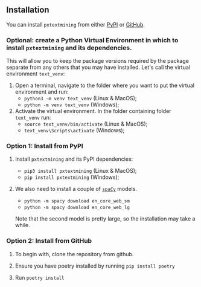 ## Installation

You can install `pxtextmining` from either [PyPI](https://pypi.org/project/pxtextmining/) or [GitHub](https://github.com/CDU-data-science-team/pxtextmining).

### Optional: create a Python Virtual Environment in which to install `pxtextmining` and its dependencies.
This will allow you to keep the package versions required by the package separate from any others that you may have installed. Let's call the virtual environment `text_venv`:

1. Open a terminal, navigate to the folder where you want to put the virtual
   environment and run:
      - `python3 -m venv text_venv` (Linux & MacOS);
      - `python -m venv text_venv` (Windows);
2. Activate the virtual environment. In the folder containing folder `text_venv`
   run:
      - `source text_venv/bin/activate` (Linux & MacOS);
      - `text_venv\Scripts\activate` (Windows);

### Option 1: Install from PyPI

1. Install `pxtextmining` and its PyPI dependencies:
      - `pip3 install pxtextmining`  (Linux & MacOS);
      - `pip install pxtextmining` (Windows);
2. We also need to install a couple of
   [`spaCy`](https://github.com/explosion/spacy-models) models.
      - `python -m spacy download en_core_web_sm`
      - `python -m spacy download en_core_web_lg`

   Note that the second model is pretty large, so the installation may take a
   while.

### Option 2: Install from GitHub

1. To begin with, clone the repository from github.

2. Ensure you have poetry installed by running `pip install poetry`

3. Run `poetry install`
